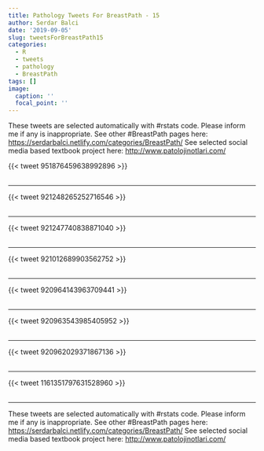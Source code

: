 ```yaml
---
title: Pathology Tweets For BreastPath - 15
author: Serdar Balci
date: '2019-09-05'
slug: tweetsForBreastPath15
categories:
  - R
  - tweets
  - pathology
  - BreastPath
tags: []
image:
  caption: ''
  focal_point: ''
---
```



These tweets are selected automatically with #rstats code. Please inform me if any is inappropriate.
See other #BreastPath pages here: https://serdarbalci.netlify.com/categories/BreastPath/ 
See selected social media based textbook project here: http://www.patolojinotlari.com/

{{< tweet 951876459638992896 >}}
<br>
<br>
<hr>
{{< tweet 921248265252716546 >}}
<br>
<br>
<hr>
{{< tweet 921247740838871040 >}}
<br>
<br>
<hr>
{{< tweet 921012689903562752 >}}
<br>
<br>
<hr>
{{< tweet 920964143963709441 >}}
<br>
<br>
<hr>
{{< tweet 920963543985405952 >}}
<br>
<br>
<hr>
{{< tweet 920962029371867136 >}}
<br>
<br>
<hr>
{{< tweet 1161351797631528960 >}}
<br>
<br>
<hr>


These tweets are selected automatically with #rstats code. Please inform me if any is inappropriate.
See other #BreastPath pages here: https://serdarbalci.netlify.com/categories/BreastPath/ 
See selected social media based textbook project here: http://www.patolojinotlari.com/
